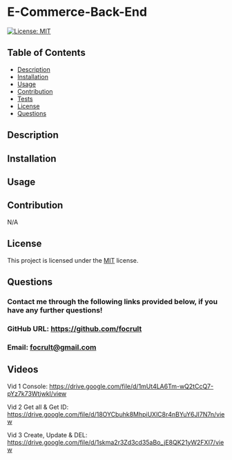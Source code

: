 # E-Commerce-Back-End

  [![License: MIT](https://img.shields.io/badge/License-MIT-yellow.svg)](https://opensource.org/licenses/MIT)

  ## Table of Contents
  - [Description](#description)
  - [Installation](#installation)
  - [Usage](#usage)
  - [Contribution](#contribution)
  - [Tests](#tests)
  - [License](#license)
  - [Questions](#questions)

  ## Description


  ## Installation


  ## Usage


  ## Contribution
  N/A

 
 
  ## License
  This project is licensed under the [MIT](https://choosealicense.com/licenses/mit/) license.
  
  ## Questions
  ### Contact me through the following links provided below, if you have any further questions!
  ### GitHub URL: https://github.com/focrult
  ### Email: focrult@gmail.com
  


## Videos
Vid 1 Console:
https://drive.google.com/file/d/1mUt4LA6Tm-wQ2tCcQ7-pYz7k73WtjwkI/view

Vid 2 Get all & Get ID:
https://drive.google.com/file/d/18OYCbuhk8MhpiUXlC8r4nBYuY6JI7N7n/view

Vid 3 Create, Update & DEL:
https://drive.google.com/file/d/1skma2r3Zd3cd35aBo_jE8QK21yW2FXI7/view
